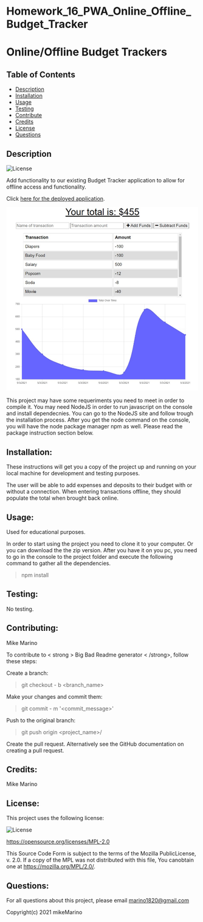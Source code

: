 # Homework_16_PWA_Online_Offline_Budget_Tracker

# Online/Offline Budget Trackers

## Table of Contents 
- [Description](#description) 
- [Installation](#installation) 
- [Usage](#usage)
- [Testing](#testing)
- [Contribute](#contribute)
- [Credits](#credits) 
- [License](#license) 
- [Questions](#questions) 

## Description
![License](https://img.shields.io/badge/License-Mozilla-informational)

Add functionality to our existing Budget Tracker application to allow for offline access and functionality.

Click <a href = "https://radiant-headland-44655.herokuapp.com/">here for the deployed application</a>.

![picture alt](Screenshot.jpg "Online/Offline Budget Trackers")

This project may have some requeriments you need to meet in order to compile it. 
You may need NodeJS in order to run javascript on the console and install dependecnies. You can go to the NodeJS site and follow trough the installation process.  After you get the node command on the console, you will have the node package manager npm as well. Please read the package instruction section below.

## Installation:
These instructions will get you a copy of the project up and running on your local machine for development and testing purposes. 

The user will be able to add expenses and deposits to their budget with or without a connection. When entering transactions offline, they should populate the total when brought back online.

## Usage:
Used for educational purposes.

In order to start using the project you need to clone it to your computer. Or you can download the the zip version.
After you have it on you pc, you need to go in the console to the project folder and execute the following command to gather all the dependencies.

> npm install

## Testing:
No testing.

## Contributing: 
Mike Marino

To contribute to < strong > Big Bad Readme generator < /strong>, follow these steps:

Create a branch:
>git checkout - b <branch_name>

Make your changes and commit them:
>git commit - m '<commit_message>'

Push to the original branch:
>git push origin <project_name>/<location>

Create the pull request. Alternatively see the GitHub documentation on creating a pull request.

## Credits:
Mike Marino
## License:
This project uses the following license: 

![License](https://img.shields.io/badge/License-Mozilla-informational)

https://opensource.org/licenses/MPL-2.0


This Source Code Form is subject to the terms of the Mozilla PublicLicense, v. 2.0. If a copy of the MPL was not distributed with this file, You canobtain one at https://mozilla.org/MPL/2.0/.

## Questions:
For all questions about this project, please email marino1820@gmail.com

Copyright(c) 2021 mikeMarino
